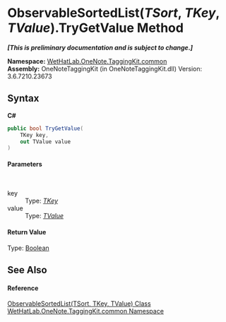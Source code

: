 # ObservableSortedList(*TSort*, *TKey*, *TValue*).TryGetValue Method 
 _**\[This is preliminary documentation and is subject to change.\]**_

**Namespace:**&nbsp;<a href="bcdbab9c-63d1-48a4-6937-af53fb8d9a55.md">WetHatLab.OneNote.TaggingKit.common</a><br />**Assembly:**&nbsp;OneNoteTaggingKit (in OneNoteTaggingKit.dll) Version: 3.6.7210.23673

## Syntax

**C#**<br />
``` C#
public bool TryGetValue(
	TKey key,
	out TValue value
)
```


#### Parameters
&nbsp;<dl><dt>key</dt><dd>Type: <a href="89870249-f56d-ac32-0b8d-d26e5712ecac.md">*TKey*</a><br /></dd><dt>value</dt><dd>Type: <a href="89870249-f56d-ac32-0b8d-d26e5712ecac.md">*TValue*</a><br /></dd></dl>

#### Return Value
Type: <a href="http://msdn2.microsoft.com/en-us/library/a28wyd50" target="_blank">Boolean</a>

## See Also


#### Reference
<a href="89870249-f56d-ac32-0b8d-d26e5712ecac.md">ObservableSortedList(TSort, TKey, TValue) Class</a><br /><a href="bcdbab9c-63d1-48a4-6937-af53fb8d9a55.md">WetHatLab.OneNote.TaggingKit.common Namespace</a><br />